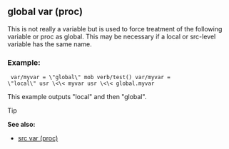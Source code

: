 ## global var (proc)


This is not really a variable but is used to force treatment of
the following variable or proc as global. This may be necessary if a
local or src-level variable has the same name.
### Example:

``` dm
 var/myvar = \"global\" mob verb/test() var/myvar =
\"local\" usr \<\< myvar usr \<\< global.myvar 
```
 

This
example outputs \"local\" and then \"global\".

> [!TIP] 
> **See also:**
> +   [src var (proc)](/ref/proc/var/src.md) 